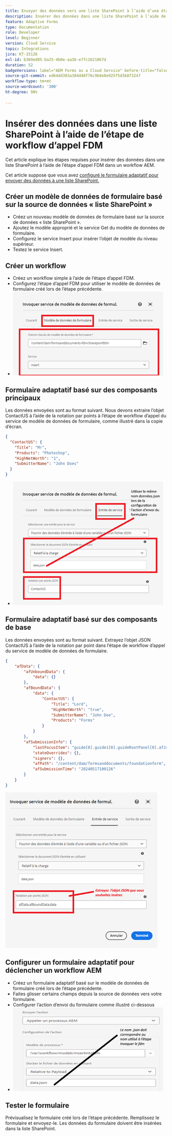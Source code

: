 ```yaml
---
title: Envoyer des données vers une liste SharePoint à l’aide d’une étape de workflow
description: Insérer des données dans une liste SharePoint à l’aide de l’étape de workflow d’appel FDM
feature: Adaptive Forms
type: Documentation
role: Developer
level: Beginner
version: Cloud Service
topic: Integrations
jira: KT-15126
exl-id: b369ed05-ba25-4b0e-aa3b-e7fc1621067d
duration: 52
badgeVersions: label="AEM Forms as a Cloud Service" before-title="false"
source-git-commit: ed64dd303a384d48f76c9b8e8e925f5d3b8f3247
workflow-type: tm+mt
source-wordcount: '300'
ht-degree: 98%

---
```


# Insérer des données dans une liste SharePoint à l’aide de l’étape de workflow d’appel FDM


Cet article explique les étapes requises pour insérer des données dans une liste SharePoint à l’aide de l’étape d’appel FDM dans un workflow AEM.

Cet article suppose que vous avez [configuré le formulaire adaptatif pour envoyer des données à une liste SharePoint.](https://experienceleague.adobe.com/docs/experience-manager-cloud-service/content/forms/adaptive-forms-authoring/authoring-adaptive-forms-core-components/create-an-adaptive-form-on-forms-cs/configure-submit-actions-core-components.html?lang=fr#connect-af-sharepoint-list)


## Créer un modèle de données de formulaire basé sur la source de données « liste SharePoint »

* Créez un nouveau modèle de données de formulaire basé sur la source de données « liste SharePoint ».
* Ajoutez le modèle approprié et le service Get du modèle de données de formulaire.
* Configurez le service Insert pour insérer l’objet de modèle du niveau supérieur.
* Testez le service Insert.


## Créer un workflow

* Créez un workflow simple à l’aide de l’étape d’appel FDM.
* Configurez l’étape d’appel FDM pour utiliser le modèle de données de formulaire créé lors de l’étape précédente.
* ![associate-fdm](assets/fdm-insert-1.png)

## Formulaire adaptatif basé sur des composants principaux

Les données envoyées sont au format suivant. Nous devons extraire l’objet ContactUS à l’aide de la notation par points à l’étape de workflow d’appel du service de modèle de données de formulaire, comme illustré dans la copie d’écran.

```json
{
  "ContactUS": {
    "Title": "Mr",
    "Products": "Photoshop",
    "HighNetWorth": "1",
    "SubmitterName": "John Does"
  }
}
```


* ![map-input-parameters](assets/fdm-insert-2.png)


## Formulaire adaptatif basé sur des composants de base

Les données envoyées sont au format suivant. Extrayez l’objet JSON ContactUS à l’aide de la notation par point dans l’étape de workflow d’appel du service de modèle de données de formulaire.

```json
{
    "afData": {
        "afUnboundData": {
            "data": {}
        },
        "afBoundData": {
            "data": {
                "ContactUS": {
                    "Title": "Lord",
                    "HighNetWorth": "true",
                    "SubmitterName": "John Doe",
                    "Products": "Forms"
                }
            }
        },
        "afSubmissionInfo": {
            "lastFocusItem": "guide[0].guide1[0].guideRootPanel[0].afJsonSchemaRoot[0]",
            "stateOverrides": {},
            "signers": {},
            "afPath": "/content/dam/formsanddocuments/foundationform",
            "afSubmissionTime": "20240517100126"
        }
    }
}
```

![foundation-based-form](assets/foundation-based-form.png)

## Configurer un formulaire adaptatif pour déclencher un workflow AEM

* Créez un formulaire adaptatif basé sur le modèle de données de formulaire créé lors de l’étape précédente.
* Faites glisser certains champs depuis la source de données vers votre formulaire.
* Configurer l’action d’envoi du formulaire comme illustré ci-dessous
* ![submit-action](assets/configure-af.png)



## Tester le formulaire

Prévisualisez le formulaire créé lors de l’étape précédente. Remplissez le formulaire et envoyez-le. Les données du formulaire doivent être insérées dans la liste SharePoint.
